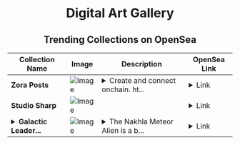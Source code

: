 <div align="center">

# Digital Art Gallery

## Trending Collections on OpenSea

| Collection Name                       | Image                                                                                     | Description                       | OpenSea Link                                                                                          |
|---------------------------------------|-------------------------------------------------------------------------------------------|-----------------------------------|--------------------------------------------------------------------------------------------------------|
| **Zora Posts** | ![Image](https://i.seadn.io/s/raw/files/689892c2f5bb719fc8bafc27eb043947.jpg?w=500&auto=format?w=200&auto=format) | <details><summary>Create and connect onchain. ht...</summary>Create and connect onchain. https://zora.co</details> | <details><summary>Link</summary>[Zora Posts](https://opensea.io/collection/zora-posts-17622)</details> |
| **Studio Sharp** | ![Image](https://i.seadn.io/s/raw/files/f3989fadd7a326247abbbd61aea0be71.jpg?w=500&auto=format?w=200&auto=format) |  | <details><summary>Link</summary>[Studio Sharp](https://opensea.io/collection/studio-sharp)</details> |
| **<details><summary>Galactic Leader...</summary>Galactic Leader Nakhla Meteor</details>** | ![Image](https://i.seadn.io/s/raw/files/582a22afe0ef100798f968a165ad1957.jpg?w=500&auto=format?w=200&auto=format) | <details><summary>The Nakhla Meteor Alien is a b...</summary>The Nakhla Meteor Alien is a being born from the Martian Nakhla meteorite that fell to Earth in 1911. Encounter the unknown with the Nakhla Meteor Alien a true emissary from the cosmos.</details> | <details><summary>Link</summary>[Galactic Leader Nakhla Meteor](https://opensea.io/collection/galactic-leader-nakhla-meteor)</details> |

</div>